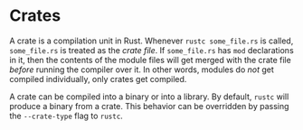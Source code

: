 # Crates

A crate is a compilation unit in Rust. Whenever `rustc some_file.rs` is called,
`some_file.rs` is treated as the *crate file*. If `some_file.rs` has `mod`
declarations in it, then the contents of the module files will get merged with
the crate file *before* running the compiler over it. In other words, modules
do *not* get compiled individually, only crates get compiled.

A crate can be compiled into a binary or into a library. By default, `rustc`
will produce a binary from a crate. This behavior can be overridden by passing
the `--crate-type` flag to `rustc`.